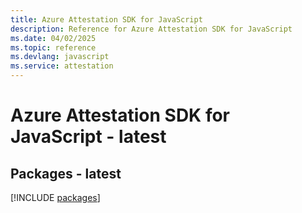 ```yaml
---
title: Azure Attestation SDK for JavaScript
description: Reference for Azure Attestation SDK for JavaScript
ms.date: 04/02/2025
ms.topic: reference
ms.devlang: javascript
ms.service: attestation
---
```

# Azure Attestation SDK for JavaScript - latest
## Packages - latest
[!INCLUDE [packages](attestation-index.md)]